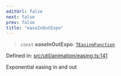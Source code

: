 ```yaml
---
editUrl: false
next: false
prev: false
title: "easeInOutExpo"
---
```


> `const` **easeInOutExpo**: [`TEasingFunction`](/api/fabric/namespaces/util/type-aliases/teasingfunction/)

Defined in: [src/util/animation/easing.ts:141](https://github.com/fabricjs/fabric.js/blob/8206f10a405480a7ba988ff6cfdde6412c1f13f8/src/util/animation/easing.ts#L141)

Exponential easing in and out
